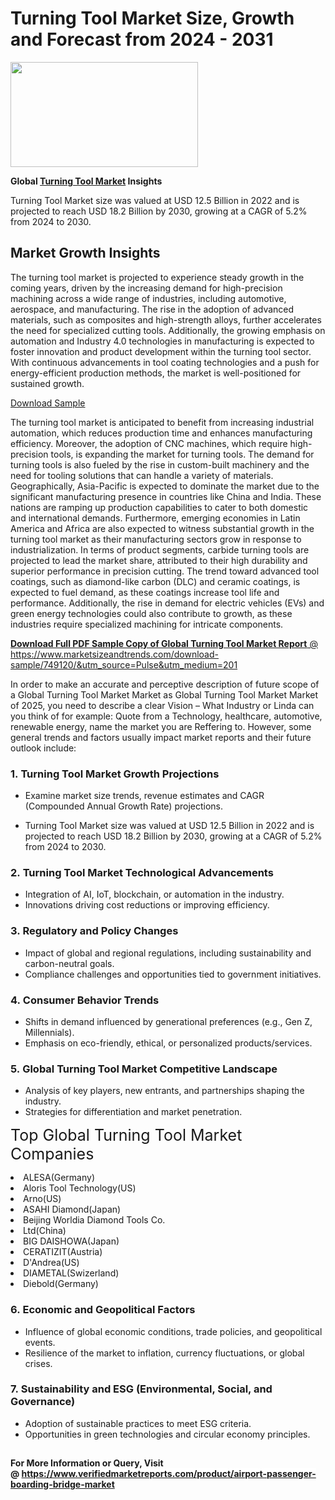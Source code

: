 <H1>Turning Tool Market Size, Growth and Forecast from 2024 - 2031</H1><img class="aligncenter size-medium wp-image-584254" src="https://thirdeyenews.in/wp-content/uploads/2024/09/Global-Market-Research-300x168.jpeg" alt="" width="300" height="168" /><p><strong>Global&nbsp;<a href="https://www.marketsizeandtrends.com/download-sample/749120/&amp;utm_source=Pulse&amp;utm_medium=201">Turning Tool Market</a> Insights</strong></p><p>Turning Tool Market size was valued at USD 12.5 Billion in 2022 and is projected to reach USD 18.2 Billion by 2030, growing at a CAGR of 5.2% from 2024 to 2030.</p><p><h2>Market Growth Insights</h2> <p>The turning tool market is projected to experience steady growth in the coming years, driven by the increasing demand for high-precision machining across a wide range of industries, including automotive, aerospace, and manufacturing. The rise in the adoption of advanced materials, such as composites and high-strength alloys, further accelerates the need for specialized cutting tools. Additionally, the growing emphasis on automation and Industry 4.0 technologies in manufacturing is expected to foster innovation and product development within the turning tool sector. With continuous advancements in tool coating technologies and a push for energy-efficient production methods, the market is well-positioned for sustained growth.</p> <p><a href="#">Download Sample</a></p> <p>The turning tool market is anticipated to benefit from increasing industrial automation, which reduces production time and enhances manufacturing efficiency. Moreover, the adoption of CNC machines, which require high-precision tools, is expanding the market for turning tools. The demand for turning tools is also fueled by the rise in custom-built machinery and the need for tooling solutions that can handle a variety of materials. Geographically, Asia-Pacific is expected to dominate the market due to the significant manufacturing presence in countries like China and India. These nations are ramping up production capabilities to cater to both domestic and international demands. Furthermore, emerging economies in Latin America and Africa are also expected to witness substantial growth in the turning tool market as their manufacturing sectors grow in response to industrialization. In terms of product segments, carbide turning tools are projected to lead the market share, attributed to their high durability and superior performance in precision cutting. The trend toward advanced tool coatings, such as diamond-like carbon (DLC) and ceramic coatings, is expected to fuel demand, as these coatings increase tool life and performance. Additionally, the rise in demand for electric vehicles (EVs) and green energy technologies could also contribute to growth, as these industries require specialized machining for intricate components. <p><a href="#"></p><p><span class=""><strong>Download Full PDF Sample Copy of Global Turning Tool Market Report</strong> @ <a href="https://www.marketsizeandtrends.com/download-sample/749120/&amp;utm_source=Pulse&amp;utm_medium=201" target="_blank">https://www.marketsizeandtrends.com/download-sample/749120/&amp;utm_source=Pulse&amp;utm_medium=201</a></span></p><p>In order to make an accurate and perceptive description of future scope of a Global&nbsp;Turning Tool Market Market as Global&nbsp;Turning Tool Market Market of 2025, you need to describe a clear Vision &ndash; What Industry or Linda can you think of for example: Quote from a Technology, healthcare, automotive, renewable energy, name the market you are Reffering to. However, some general trends and factors usually impact market reports and their future outlook include:</p><h3>1.&nbsp;<strong>Turning Tool Market Growth Projections</strong></h3><ul><li>Examine market size trends, revenue estimates and CAGR (Compounded Annual Growth Rate) projections.</li><li><p>Turning Tool Market size was valued at USD 12.5 Billion in 2022 and is projected to reach USD 18.2 Billion by 2030, growing at a CAGR of 5.2% from 2024 to 2030.</p></li></ul><h3>2.&nbsp;<strong>Turning Tool Market Technological Advancements</strong></h3><ul><li>Integration of AI, IoT, blockchain, or automation in the industry.</li><li>Innovations driving cost reductions or improving efficiency.</li></ul><h3>3.&nbsp;<strong>Regulatory and Policy Changes</strong></h3><ul><li>Impact of global and regional regulations, including sustainability and carbon-neutral goals.</li><li>Compliance challenges and opportunities tied to government initiatives.</li></ul><h3>4.&nbsp;<strong>Consumer Behavior Trends</strong></h3><ul><li>Shifts in demand influenced by generational preferences (e.g., Gen Z, Millennials).</li><li>Emphasis on eco-friendly, ethical, or personalized products/services.</li></ul><h3>5.&nbsp;<strong>Global Turning Tool Market Competitive Landscape</strong></h3><ul><li>Analysis of key players, new entrants, and partnerships shaping the industry.</li><li>Strategies for differentiation and market penetration.</li></ul><p data-pm-slice="1 1 []"><span style="color: inherit; font-family: inherit; font-size: 25px;">Top Global Turning Tool Market Companies</span></p><div class="" data-test-id=""><p><li>ALESA(Germany)</li><li> Aloris Tool Technology(US)</li><li> Arno(US)</li><li> ASAHI Diamond(Japan)</li><li> Beijing Worldia Diamond Tools Co.</li><li> Ltd(China)</li><li> BIG DAISHOWA(Japan)</li><li> CERATIZIT(Austria)</li><li> D'Andrea(US)</li><li> DIAMETAL(Swizerland)</li><li> Diebold(Germany)</li></p></div><h3>6.&nbsp;<strong>Economic and Geopolitical Factors</strong></h3><ul><li>Influence of global economic conditions, trade policies, and geopolitical events.</li><li>Resilience of the market to inflation, currency fluctuations, or global crises.</li></ul><h3>7.&nbsp;<strong>Sustainability and ESG (Environmental, Social, and Governance)</strong></h3><ul><li>Adoption of sustainable practices to meet ESG criteria.</li><li>Opportunities in green technologies and circular economy principles.</li></ul><h2><strong style="font-size: 14px;">For More Information or Query, Visit @&nbsp;</strong><a style="background-color: #ffffff; font-size: 14px;" href="https://www.marketsizeandtrends.com/report/turning-tool-market/" target="_blank">https://www.verifiedmarketreports.com/product/airport-passenger-boarding-bridge-market</a></h2>
